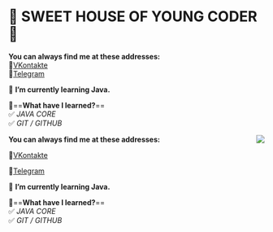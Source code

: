# 👋 SWEET HOUSE OF YOUNG CODER 👋
**You can always find me at these addresses:**  
💼[VKontakte][1]   
📱[Telegram][2]

[1]: https://vk.com/id49385182        "My VK Page"
[2]: https://t.me/Fr0z3Nn             "My Telegram Page"
   
🌱 **I’m currently learning Java.**

🤔==**What have I learned?**==   
✅ *JAVA CORE*   
✅ *GIT / GITHUB*

 <p><img src="https://d2p4y1juxwnww4.cloudfront.net/f7b/3e029/e1fe/48f0/b89b/90ee751e42c0/thumb/320518.jpg"  align="right">
   
   **You can always find me at these addresses:**
   
💼[VKontakte][1]

📱[Telegram][2]

[1]: https://vk.com/id49385182        "My VK Page"
[2]: https://t.me/Fr0z3Nn             "My Telegram Page"
   
🌱 **I’m currently learning Java.**

🤔==**What have I learned?**==   
✅ *JAVA CORE*   
✅ *GIT / GITHUB*
  </p> 


